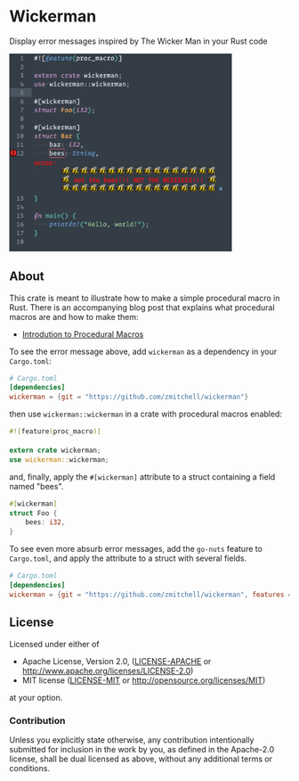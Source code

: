 # Wickerman

Display error messages inspired by The Wicker Man in your Rust code

<img src="not-the-bees-editor.jpg" width="400">

## About

This crate is meant to illustrate how to make a simple procedural macro in Rust. There is an accompanying blog post that explains what procedural macros are and how to make them:

* [Introdution to Procedural Macros](https://tinkering.xyz/posts/introduction-to-proc-macros/)

To see the error message above, add `wickerman` as a dependency in your `Cargo.toml`:
```toml
# Cargo.toml
[dependencies]
wickerman = {git = "https://github.com/zmitchell/wickerman"}
```

then use `wickerman::wickerman` in a crate with procedural macros enabled:
```rust
#![feature(proc_macro)]

extern crate wickerman;
use wickerman::wickerman;
```

and, finally, apply the `#[wickerman]` attribute to a struct containing a field named "bees".

```rust
#[wickerman]
struct Foo {
    bees: i32,
}
```

To see even more absurb error messages, add the `go-nuts` feature to `Cargo.toml`, and apply the attribute to a struct with several fields.

```toml
# Cargo.toml
[dependencies]
wickerman = {git = "https://github.com/zmitchell/wickerman", features = ["go-nuts"]}
```

## License

Licensed under either of

 * Apache License, Version 2.0, ([LICENSE-APACHE](LICENSE-APACHE) or http://www.apache.org/licenses/LICENSE-2.0)
 * MIT license ([LICENSE-MIT](LICENSE-MIT) or http://opensource.org/licenses/MIT)

at your option.

### Contribution

Unless you explicitly state otherwise, any contribution intentionally
submitted for inclusion in the work by you, as defined in the Apache-2.0
license, shall be dual licensed as above, without any additional terms or
conditions.
